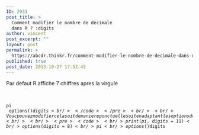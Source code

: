 ```yaml
---
ID: 2931
post_title: >
  Comment modifier le nombre de décimale
  dans R ? :digits
author: vincent
post_excerpt: ""
layout: post
permalink: >
  https://abcdr.thinkr.fr/comment-modifier-le-nombre-de-decimale-dans-r-digits-2/
published: true
post_date: 2013-10-27 17:52:45
---
```

Par defaut R affiche 7 chiffres apres la virgule<br /><br /> <pre><code><br />pi<br /> options()$digits <br /> </code></pre> <br /><br />Vouc pouvez modifier cela soit de maniere ponctuelle soit en adaptant les options de R<br /><br /> <pre><code><br /> print(pi,digits=11) <br /> options(digits=8) <br />pi<br /> options()$digits <br /></code></pre>